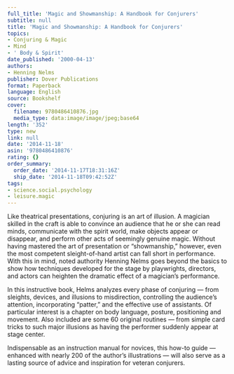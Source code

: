 ```yaml
---
full_title: 'Magic and Showmanship: A Handbook for Conjurers'
subtitle: null
title: 'Magic and Showmanship: A Handbook for Conjurers'
topics:
- Conjuring & Magic
- Mind
- ' Body & Spirit'
date_published: '2000-04-13'
authors:
- Henning Nelms
publisher: Dover Publications
format: Paperback
language: English
source: Bookshelf
cover:
  filename: 9780486410876.jpg
  media_type: data:image/image/jpeg;base64
length: '352'
type: new
link: null
date: '2014-11-18'
asin: '9780486410876'
rating: {}
order_summary:
  order_date: '2014-11-17T18:31:16Z'
  ship_date: '2014-11-18T09:42:52Z'
tags:
- science.social.psychology
- leisure.magic
---
```

Like theatrical presentations, conjuring is an art of illusion. A magician skilled in the craft is able to convince an audience that he or she can read minds, communicate with the spirit world, make objects appear or disappear, and perform other acts of seemingly genuine magic. Without having mastered the art of presentation or “showmanship,” however, even the most competent sleight-of-hand artist can fall short in performance. With this in mind, noted authority Henning Nelms goes beyond the basics to show how techniques developed for the stage by playwrights, directors, and actors can heighten the dramatic effect of a magician’s performance.

In this instructive book, Helms analyzes every phase of conjuring — from sleights, devices, and illusions to misdirection, controlling the audience’s attention, incorporating “patter,” and the effective use of assistants. Of particular interest is a chapter on body language, posture, positioning and movement. Also included are some 60 original routines — from simple card tricks to such major illusions as having the performer suddenly appear at stage center.

Indispensable as an instruction manual for novices, this how-to guide — enhanced with nearly 200 of the author’s illustrations — will also serve as a lasting source of advice and inspiration for veteran conjurers.
